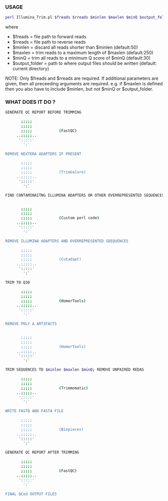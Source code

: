 ### USAGE

```sh
perl Illumina_Trim.pl $freads $rreads $minlen $maxlen $minQ $output_folder
  ```
  
where

- $freads = file path to forward reads
- $rreads = file path to reverse reads
- $minlen = discard all reads shorter than $minlen (default:50)
- $maxlen = trim reads to a maximum length of $maxlen (default:250)
- $minQ = trim all reads to a minimum Q score of $minQ (default:30)
- $output_folder = path to where output files should be written (default: current directory)

NOTE: Only $freads and $rreads are required.  If additional parameters are given, then all preceeding arguments are required. e.g. if $maxlen is defined then you also have to include $minlen, but not $minQ or $output_folder.

### WHAT DOES IT DO ?

```sh
GENERATE QC REPORT BEFORE TRIMMING

       ;;;;;
       ;;;;;
       ;;;;;            (FastQC)
     ..;;;;;..
      ':::::'
        ':`

REMOVE NEXTERA ADAPTERS IF PRESENT

       ;;;;;
       ;;;;;
       ;;;;;            (TrimGalore)
     ..;;;;;..
      ':::::'
        ':`

FIND CONTAMINAITNG ILLUMINA ADAPTERS OR OTHER OVERREPRESENTED SEQUENCES


       ;;;;;
       ;;;;;
       ;;;;;            (Custom perl code)
     ..;;;;;..
      ':::::'
        ':`

REMOVE ILLUMINA ADAPTERS AND OVERREPRESENTED SDEQUENCES

       ;;;;;
       ;;;;;
       ;;;;;            (Cutadapt)
     ..;;;;;..
      ':::::'
        ':`

TRIM TO Q30

       ;;;;;
       ;;;;;
       ;;;;;            (HomerTools)
     ..;;;;;..
      ':::::'
        ':`

REMOVE POLY A ARTIFACTS


       ;;;;;
       ;;;;;
       ;;;;;            (HomerTools)
     ..;;;;;..
      ':::::'
        ':`

TRIM SEQUENCES TO $minlen $maxlen $minQ; REMOVE UNPAIRED REDAS

       ;;;;;
       ;;;;;
       ;;;;;            (Trimmomatic)
     ..;;;;;..
      ':::::'
        ':`

WRITE FASTQ AND FASTA FILE

       ;;;;;
       ;;;;;
       ;;;;;            (Biopieces)
     ..;;;;;..
      ':::::'
        ':`

GENERATE QC REPORT AFTER TRIMMING

       ;;;;;
       ;;;;;
       ;;;;;            (FastQC)
     ..;;;;;..
      ':::::'
        ':`

FINAL QCed OUTPUT FILES

```
  
